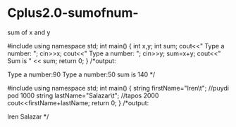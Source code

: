 # Cplus2.0-sumofnum-
sum of x and y

#include <iostream>
using namespace std;
int main()
{
  int x,y;
  int sum;
  cout<<" Type a number: ";
  cin>>x;
  cout<<" Type a number: ";
  cin>>y;
  sum=x+y;
  cout<<" Sum is " << sum;
  return 0;
}
  /*output:
  
  Type a number:90
  Type a number:50
  sum is 140
  */
  
#include <iostream>
using namespace std;
int main()
{
  string firstName="Iren\t"; //puydi pod 1000
  string lastName="Salazar\t"; //tapos 2000
  cout<<firstName+lastName;
  return 0;
}
   /*output:
  
  Iren Salazar */
